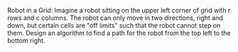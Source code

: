 Robot in a Grid: Imagine a robot sitting on 
the upper left corner of grid with r rows and c 
columns. The robot can only move in two directions, 
right and down, but certain cells are "off limits" 
such that the robot cannot step on them. Design an 
algorithm to find a path for the robot from the top 
left to the bottom right.
